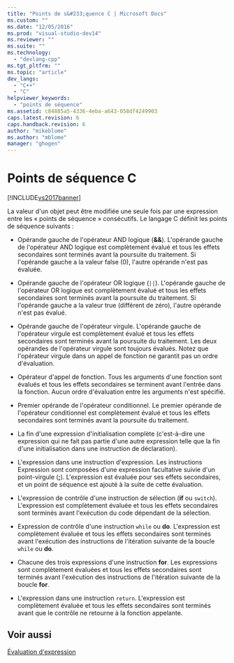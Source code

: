 ```yaml
---
title: "Points de s&#233;quence C | Microsoft Docs"
ms.custom: ""
ms.date: "12/05/2016"
ms.prod: "visual-studio-dev14"
ms.reviewer: ""
ms.suite: ""
ms.technology: 
  - "devlang-cpp"
ms.tgt_pltfrm: ""
ms.topic: "article"
dev_langs: 
  - "C++"
  - "C"
helpviewer_keywords: 
  - "points de séquence"
ms.assetid: c84885a5-4336-4eba-a643-058df4249903
caps.latest.revision: 6
caps.handback.revision: 6
author: "mikeblome"
ms.author: "mblome"
manager: "ghogen"
---
```

# Points de s&#233;quence C
[!INCLUDE[vs2017banner](../assembler/inline/includes/vs2017banner.md)]

La valeur d'un objet peut être modifiée une seule fois par une expression entre les « points de séquence » consécutifs.  Le langage C définit les points de séquence suivants :  
  
-   Opérande gauche de l'opérateur AND logique \(**&&**\).  L'opérande gauche de l'opérateur AND logique est complètement évalué et tous les effets secondaires sont terminés avant la poursuite du traitement.  Si l'opérande gauche a la valeur false \(0\), l'autre opérande n'est pas évaluée.  
  
-   Opérande gauche de l'opérateur OR logique \(`||`\).  L'opérande gauche de l'opérateur OR logique est complètement évalué et tous les effets secondaires sont terminés avant la poursuite du traitement.  Si l'opérande gauche a la valeur true \(différent de zéro\), l'autre opérande n'est pas évalué.  
  
-   Opérande gauche de l'opérateur virgule.  L'opérande gauche de l'opérateur virgule est complètement évalué et tous les effets secondaires sont terminés avant la poursuite du traitement.  Les deux opérandes de l'opérateur virgule sont toujours évalués.  Notez que l'opérateur virgule dans un appel de fonction ne garantit pas un ordre d'évaluation.  
  
-   Opérateur d'appel de fonction.  Tous les arguments d'une fonction sont évalués et tous les effets secondaires se terminent avant l'entrée dans la fonction.  Aucun ordre d'évaluation entre les arguments n'est spécifié.  
  
-   Premier opérande de l'opérateur conditionnel.  Le premier opérande de l'opérateur conditionnel est complètement évalué et tous les effets secondaires sont terminés avant la poursuite du traitement.  
  
-   La fin d'une expression d'initialisation complète \(c'est\-à\-dire une expression qui ne fait pas partie d'une autre expression telle que la fin d'une initialisation dans une instruction de déclaration\).  
  
-   L'expression dans une instruction d'expression.  Les instructions Expression sont composées d'une expression facultative suivie d'un point\-virgule \(**;**\).  L'expression est évaluée pour ses effets secondaires, et un point de séquence est ajouté à la suite de cette évaluation.  
  
-   L'expression de contrôle d'une instruction de sélection \(**if** ou `switch`\).  L'expression est complètement évaluée et tous les effets secondaires sont terminés avant l'exécution du code dépendant de la sélection.  
  
-   Expression de contrôle d'une instruction `while` ou **do**.  L'expression est complètement évaluée et tous les effets secondaires sont terminés avant l'exécution des instructions de l'itération suivante de la boucle `while` ou **do**.  
  
-   Chacune des trois expressions d'une instruction **for**.  Les expressions sont complètement évaluées et tous les effets secondaires sont terminés avant l'exécution des instructions de l'itération suivante de la boucle **for**.  
  
-   L'expression dans une instruction `return`.  L'expression est complètement évaluée et tous les effets secondaires sont terminés avant que le contrôle ne retourne à la fonction appelante.  
  
## Voir aussi  
 [Évaluation d'expression](../c-language/expression-evaluation-c.md)